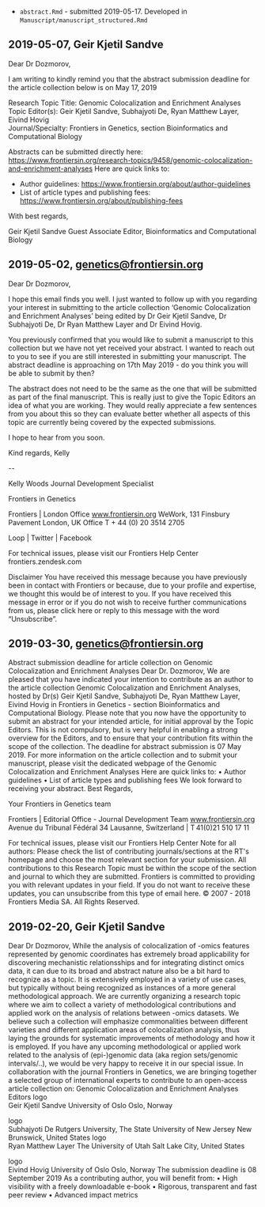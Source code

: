 
- `abstract.Rmd` - submitted 2019-05-17. Developed in `Manuscript/manuscript_structured.Rmd`

## 2019-05-07, Geir Kjetil Sandve

Dear Dr Dozmorov, 

I am writing to kindly remind you that the abstract submission deadline for the article collection below is on May 17, 2019 

Research Topic Title: Genomic Colocalization and Enrichment Analyses     
Topic Editor(s): Geir Kjetil Sandve, Subhajyoti De, Ryan Matthew Layer, Eivind Hovig  
Journal/Specialty: Frontiers in Genetics, section Bioinformatics and Computational Biology   

Abstracts can be submitted directly here:   https://www.frontiersin.org/research-topics/9458/genomic-colocalization-and-enrichment-analyses
Here are quick links to: 
- Author guidelines: https://www.frontiersin.org/about/author-guidelines
- List of article types and publishing fees: https://www.frontiersin.org/about/publishing-fees

With best regards, 

Geir Kjetil Sandve
Guest Associate Editor, Bioinformatics and Computational Biology


## 2019-05-02, genetics@frontiersin.org

Dear Dr Dozmorov,

 

I hope this email finds you well. I just wanted to follow up with you regarding your interest in submitting to the article collection ‘Genomic Colocalization and Enrichment Analyses’ being edited by Dr Geir Kjetil Sandve, Dr Subhajyoti De, Dr Ryan Matthew Layer and Dr Eivind Hovig.

 

You previously confirmed that you would like to submit a manuscript to this collection but we have not yet received your abstract. I wanted to reach out to you to see if you are still interested in submitting your manuscript. The abstract deadline is approaching on 17th May 2019 - do you think you will be able to submit by then?

 

The abstract does not need to be the same as the one that will be submitted as part of the final manuscript. This is really just to give the Topic Editors an idea of what you are working. They would really appreciate a few sentences from you about this so they can evaluate better whether all aspects of this topic are currently being covered by the expected submissions.

 

I hope to hear from you soon.

 

Kind regards,
Kelly

-- 

Kelly Woods
Journal Development Specialist

Frontiers in Genetics


Frontiers | London Office
www.frontiersin.org
WeWork, 131 Finsbury Pavement
London, UK
Office T + 44 (0) 20 3514 2705

Loop | Twitter | Facebook

For technical issues, please visit our Frontiers Help Center frontiers.zendesk.com

Disclaimer
You have received this message because you have previously been in contact with Frontiers or because, due to your profile and expertise, we thought this would be of interest to you. If you have received this message in error or if you do not wish to receive further communications from us, please click here or reply to this message with the word “Unsubscribe”.



## 2019-03-30, genetics@frontiersin.org

Abstract submission deadline for article collection on Genomic Colocalization and Enrichment Analyses
Dear Dr. Dozmorov,
We are pleased that you have indicated your intention to contribute as an author to the article collection Genomic Colocalization and Enrichment Analyses, hosted by Dr(s) Geir Kjetil Sandve, Subhajyoti De, Ryan Matthew Layer, Eivind Hovig in Frontiers in Genetics - section Bioinformatics and Computational Biology.
Please note that you now have the opportunity to submit an abstract for your intended article, for initial approval by the Topic Editors. This is not compulsory, but is very helpful in enabling a strong overview for the Editors, and to ensure that your contribution fits within the scope of the collection.
The deadline for abstract submission is 07 May 2019.
For more information on the article collection and to submit your manuscript, please visit the dedicated webpage of the Genomic Colocalization and Enrichment Analyses
Here are quick links to:
•	Author guidelines
•	List of article types and publishing fees
We look forward to receiving your abstract.
Best Regards, 

Your Frontiers in Genetics team 

Frontiers | Editorial Office - Journal Development Team 
www.frontiersin.org 
Avenue du Tribunal Fédéral 34 
Lausanne, Switzerland | T 41(0)21 510 17 11 

For technical issues, please visit our Frontiers Help Center
Note for all authors: Please check the list of contributing journals/sections at the RT's homepage and choose the most relevant section for your submission. All contributions to this Research Topic must be within the scope of the section and journal to which they are submitted.
Frontiers is committed to providing you with relevant updates in your field.
If you do not want to receive these updates, you can unsubscribe from this type of email here.
© 2007 - 2018 Frontiers Media SA. All Rights Reserved.


## 2019-02-20, Geir Kjetil Sandve

Dear Dr Dozmorov,
While the analysis of colocalization of -omics features represented by genomic coordinates has extremely broad applicability for discovering mechanistic relationsships and for integrating distinct omics data, it can due to its broad and abstract nature also be a bit hard to recognize as a topic. It is extensively employed in a variety of use cases, but typically without being recognized as instances of a more general methodological approach. We are currently organizing a research topic where we aim to collect a variety of methodological contributions and applied work on the analysis of relations between -omics datasets. We believe such a collection will emphasize commonalities between different varieties and different application areas of colocalization analysis, thus laying the grounds for systematic improvements of methodology and how it is employed. If you have any upcoming methodological or applied work related to the analysis of (epi-)genomic data (aka region sets/genomic intervals/..), we would be very happy to receive it in our special issue.
In collaboration with the journal Frontiers in Genetics, we are bringing together a selected group of international experts to contribute to an open-access article collection on:
Genomic Colocalization and Enrichment Analyses
Editors
 logo	
Geir Kjetil Sandve
University of Oslo Oslo, Norway
 
logo	
Subhajyoti De
Rutgers University, The State University of New Jersey New Brunswick, United States
 logo	
Ryan Matthew Layer
The University of Utah Salt Lake City, United States
 
logo	
Eivind Hovig
University of Oslo Oslo, Norway
The submission deadline is 08 September 2019
As a contributing author, you will benefit from: 
•  High visibility with a freely downloadable e-book
•  Rigorous, transparent and fast peer review
•  Advanced impact metrics